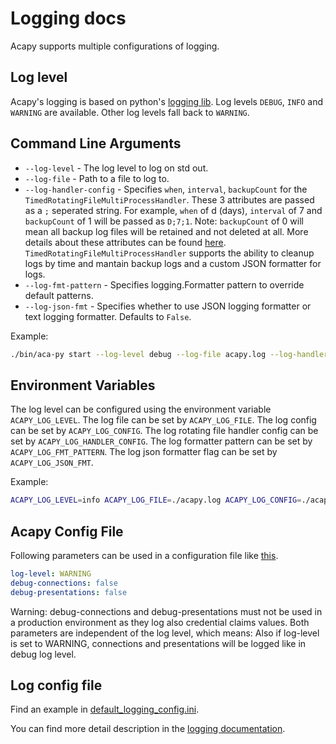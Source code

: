 # Logging docs

Acapy supports multiple configurations of logging.

## Log level

Acapy's logging is based on python's [logging lib](https://docs.python.org/3/howto/logging.html).
Log levels `DEBUG`, `INFO` and `WARNING` are available.
Other log levels fall back to `WARNING`.

## Command Line Arguments

* `--log-level` - The log level to log on std out.
* `--log-file` - Path to a file to log to.
* `--log-handler-config` - Specifies `when`, `interval`, `backupCount` for the   `TimedRotatingFileMultiProcessHandler`. These 3 attributes are passed as a `;` seperated string. For example, `when` of d (days), `interval` of 7 and `backupCount` of 1 will be passed as `D;7;1`. Note: `backupCount` of 0 will mean all backup log files will be retained and not deleted at all. More details about these attributes can be found [here](https://docs.python.org/3/library/logging.handlers.html#timedrotatingfilehandler). `TimedRotatingFileMultiProcessHandler` supports the ability to cleanup logs by time and mantain backup logs and a custom JSON formatter for logs.
* `--log-fmt-pattern` - Specifies logging.Formatter pattern to override default patterns.
* `--log-json-fmt` - Specifies whether to use JSON logging formatter or text logging formatter. Defaults to `False`.

Example:

```sh
./bin/aca-py start --log-level debug --log-file acapy.log --log-handler-config "d;7;1" --log-fmt-pattern "%(asctime)s [%(did)s] %(filename)s %(lineno)d %(message)s" --log-json-fmt
```

## Environment Variables

The log level can be configured using the environment variable `ACAPY_LOG_LEVEL`.
The log file can be set by `ACAPY_LOG_FILE`.
The log config can be set by `ACAPY_LOG_CONFIG`.
The log rotating file handler config can be set by `ACAPY_LOG_HANDLER_CONFIG`.
The log formatter pattern can be set by `ACAPY_LOG_FMT_PATTERN`.
The log json formatter flag can be set by `ACAPY_LOG_JSON_FMT`.

Example:

```sh
ACAPY_LOG_LEVEL=info ACAPY_LOG_FILE=./acapy.log ACAPY_LOG_CONFIG=./acapy_log.ini ACAPY_LOG_HANDLER_CONFIG="d;7;1" ./bin/aca-py start
```

## Acapy Config File

Following parameters can be used in a configuration file like [this](https://github.com/hyperledger/aries-cloudagent-python/tree/0.10.5/demo/demo-args.yaml).

```yaml
log-level: WARNING
debug-connections: false
debug-presentations: false
```

Warning: debug-connections and debug-presentations must not be used in a production environment as they log also credential claims values.
Both parameters are independent of the log level, which means:
Also if log-level is set to WARNING, connections and presentations will be logged like in debug log level.

## Log config file

Find an example in [default_logging_config.ini](https://github.com/hyperledger/aries-cloudagent-python/tree/0.10.5/aries_cloudagent/config/default_logging_config.ini).

You can find more detail description in the [logging documentation](https://docs.python.org/3/howto/logging.html#configuring-logging).
